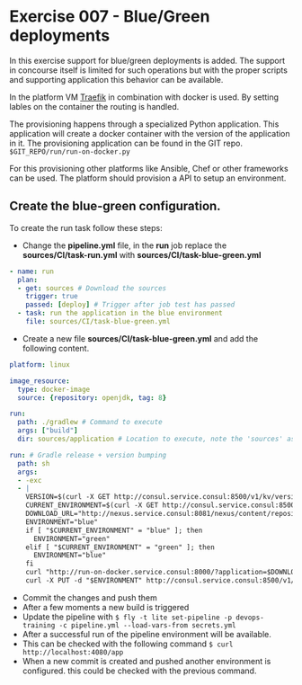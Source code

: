# Exercise 007 - Blue/Green deployments

In this exercise support for blue/green deployments is added. The support in concourse itself is limited for such 
operations but with the proper scripts and supporting application this behavior can be available.

In the platform VM [Traefik](https://traefik.io/) in combination with docker is used. By setting lables on the 
container the routing is handled.

The provisioning happens through a specialized Python application. This application will create a docker container with
the version of the application in it. The provisioning application can be found in the GIT repo. 
```$GIT_REPO/run/run-on-docker.py```

For this provisioning other platforms like Ansible, Chef or other frameworks can be used. The platform should provision 
a API to setup an environment.

## Create the blue-green configuration.

To create the run task follow these steps:

- Change the **pipeline.yml** file, in the **run** job replace the **sources/CI/task-run.yml** with 
**sources/CI/task-blue-green.yml** 
```yaml
- name: run
  plan:
  - get: sources # Download the sources
    trigger: true
    passed: [deploy] # Trigger after job test has passed
  - task: run the application in the blue environment
    file: sources/CI/task-blue-green.yml
```
- Create a new file **sources/CI/task-blue-green.yml** and add the following content.
```yaml
platform: linux

image_resource:
  type: docker-image
  source: {repository: openjdk, tag: 8}

run:
  path: ./gradlew # Command to execute
  args: ["build"]
  dir: sources/application # Location to execute, note the 'sources' as directory prefix

run: # Gradle release + version bumping
  path: sh
  args:
  - -exc
  - |
    VERSION=$(curl -X GET http://consul.service.consul:8500/v1/kv/version?raw=true)
    CURRENT_ENVIRONMENT=$(curl -X GET http://consul.service.consul:8500/v1/kv/environment?raw=true)
    DOWNLOAD_URL="http://nexus.service.consul:8081/nexus/content/repositories/releases/nl/codecentric/devops/training/devops-training-application/$VERSION/devops-training-application-$VERSION.jar"
    ENVIRONMENT="blue"
    if [ "$CURRENT_ENVIRONMENT" = "blue" ]; then
      ENVIRONMENT="green"
    elif [ "$CURRENT_ENVIRONMENT" = "green" ]; then
      ENVIRONMENT="blue"
    fi
    curl "http://run-on-docker.service.consul:8000/?application=$DOWNLOAD_URL&environment=$ENVIRONMENT&version=$VERSION"
    curl -X PUT -d "$ENVIRONMENT" http://consul.service.consul:8500/v1/kv/environment
```
- Commit the changes and push them
- After a few moments a new build is triggered
- Update the pipeline with ```$ fly -t lite set-pipeline -p devops-training -c pipeline.yml --load-vars-from secrets.yml```
- After a successful run of the pipeline environment will be available.
- This can be checked with the following command ```$ curl http://localhost:4080/app```
- When a new commit is created and pushed another environment is configured. this could be checked with the previous 
command.
